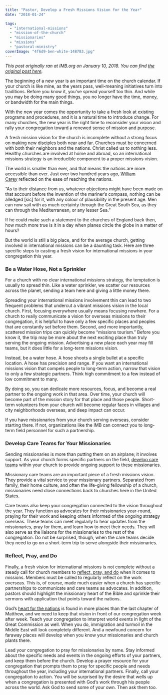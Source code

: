 ```yaml
---
title: "Pastor, Develop a Fresh Missions Vision for the Year"
date: "2018-01-24"

tags: 
  - "international-missions"
  - "mission-of-the-church"
  - "missionaries"
  - "missions"
  - "pastoral-ministry"
coverImage: "4f6d9-ben-white-148783.jpg"
---
```


_This post originally ran at IMB.org on January 10, 2018. You can find [the original post here](https://www.imb.org/2018/01/10/new-year-fresh-vision-missions/)._

The beginning of a new year is an important time on the church calendar. If your church is like mine, as the years pass, well-meaning initiatives turn into traditions. Before you know it, you’ve spread yourself too thin. And while you may be doing many good things, you no longer have the time, money, or bandwidth for the main things.

With the new year comes the opportunity to take a fresh look at existing programs and procedures, and it is a natural time to introduce change. For many churches, the new year is the right time to reconsider your vision and rally your congregation toward a renewed sense of mission and purpose.

A fresh mission vision for the church is incomplete without a strong focus on making new disciples both near and far. Churches must be concerned with both their neighbors and the nations. Christ called us to nothing less. Healthy churches are involved at home and abroad, so an international missions strategy is an irreducible component to a proper missions vision.

The world is smaller than ever, and that means the nations are more accessible than ever. Just over two hundred years ago, [William Carey](http://amzn.to/2A6sRtu) reflected on the ease of reaching the nations.

“As to their distance from us, whatever objections might have been made on that account before the invention of the mariner’s compass, nothing can be alledged \[sic\] for it, with any colour of plausibility in the present age. Men can now sail with as much certainty through the Great South Sea, as they can through the Mediterranean, or any lesser Sea.”

If he could make such a statement to the churches of England back then, how much more true is it in a day when planes circle the globe in a matter of hours?

But the world is still a big place, and for the average church, getting involved in international missions can be a daunting task. Here are three specific steps to casting a fresh vision for international missions in your congregation this year.

### Be a Water Hose, Not a Sprinkler

For a church with no clear international missions strategy, the temptation is usually to spread thin. Like a water sprinkler, we scatter our resources across the planet, sending a team here and giving a little money there.

Spreading your international missions involvement thin can lead to two frequent problems that undercut a vibrant missions vision in the local church. First, focusing everywhere usually means focusing nowhere. For a church to really communicate a vision for overseas missions to their congregation, it is helpful to have only a few specific places and peoples that are constantly set before them. Second, and more importantly, scattered mission trips can quickly become “missions tourism.” Before you know it, the trip may be more about the next exciting place than truly serving the ongoing mission. Advertising a new place each year may fill teams, but it does little for a long-term missions vision.

Instead, be a water hose. A hose shoots a single bullet at a specific location. A hose has precision and range. If you want an international missions vision that compels people to long-term action, narrow that vision to only a few strategic partners. Think high commitment to a few instead of low commitment to many.

By doing so, you can dedicate more resources, focus, and become a real partner to the ongoing work in that area. Over time, your church will become part of the mission story for that place and those people. Short-term volunteers from your church will become regular faces in villages and city neighborhoods overseas, and deep impact can occur.

If you have missionaries from your church serving overseas, consider starting there. If not, organizations like the IMB can connect you to long-term field personnel for such a partnership.

### Develop Care Teams for Your Missionaries

Sending missionaries is more than putting them on an airplane; it involves support. As your church forms specific partners on the field, [develop care teams](https://www.imb.org/2017/05/31/practical-way-structure-church-missionary-care/) within your church to provide ongoing support to these missionaries.

Missionary care teams are an important piece of a fresh missions vision. They provide a vital service to your missionary partners. Separated from family, their home culture, and often the life-giving fellowship of a church, missionaries need close connections back to churches here in the United States.

Care teams also keep your congregation connected to the vision throughout the year. They function as advocates for their missionaries year-round, praying for their work and keeping others informed of the ongoing strategy overseas. These teams can meet regularly to hear updates from the missionaries, pray for them, and learn how to meet their needs. They will also serve as the liaisons for the missionaries to the rest of the congregation. Do not be surprised, though, when the care teams decide they need to go on a short-term trip to serve alongside their missionaries.

### Reflect, Pray, and Do

Finally, a fresh vision for international missions is not complete without a steady call for church members to [reflect, pray, and do](https://www.imb.org/2018/01/01/10-resolutions-missions-new-year/) when it comes to missions. Members must be called to regularly reflect on the work overseas. This is, of course, made much easier when a church has specific partnerships to communicate and care teams as advocates. In addition, pastors should highlight the missionary heart of the Bible and sprinkle their sermons with application that points toward the nations.

God’s [heart for the nations](https://www.imb.org/2017/12/12/teaching-gods-mission-in-the-new-testament/) is found in more places than the last chapter of Matthew, and we need to keep that vision in front of our congregation week after week. Teach your congregation to interpret world events in light of the Great Commission as well. When you do, immigration and turmoil in the Middle East will look completely different. And a newfound concern for faraway places will develop when you know your missionaries and church plants there.

Lead your congregation to pray for missionaries by name. Stay informed about the specific needs and events in the ongoing efforts of your partners, and keep them before the church. Develop a prayer resource for your congregation that prompts them to pray for specific people and needs throughout the year, including your international partners. Finally, call your congregation to action. You will be surprised by the desire that wells up when a congregation is presented with God’s work through his people across the world. Ask God to send some of your own. Then ask them too.
